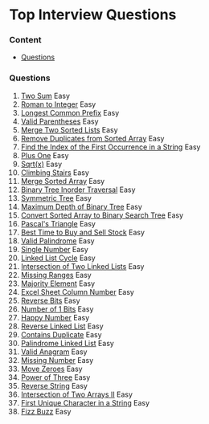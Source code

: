 # Top Interview Questions

### Content
- [Questions]()

### Questions
1. [Two Sum]() Easy
13. [Roman to Integer]() Easy
14. [Longest Common Prefix]() Easy
20. [Valid Parentheses]() Easy
21. [Merge Two Sorted Lists]() Easy
26. [Remove Duplicates from Sorted Array]() Easy
28. [Find the Index of the First Occurrence in a String]() Easy
66. [Plus One]() Easy
69. [Sqrt(x)]() Easy
70. [Climbing Stairs]() Easy
88. [Merge Sorted Array]() Easy
94. [Binary Tree Inorder Traversal]() Easy
101. [Symmetric Tree]() Easy
104. [Maximum Depth of Binary Tree]() Easy
108. [Convert Sorted Array to Binary Search Tree]() Easy
118. [Pascal's Triangle]() Easy
121. [Best Time to Buy and Sell Stock]() Easy
125. [Valid Palindrome]() Easy
136. [Single Number]() Easy
141. [Linked List Cycle]() Easy
160. [Intersection of Two Linked Lists]() Easy
163. [Missing Ranges]() Easy
169. [Majority Element]() Easy
171. [Excel Sheet Column Number]() Easy
190. [Reverse Bits]() Easy
191. [Number of 1 Bits]() Easy
202. [Happy Number]() Easy
206. [Reverse Linked List]() Easy
217. [Contains Duplicate]() Easy
234. [Palindrome Linked List]() Easy
242. [Valid Anagram]() Easy
268. [Missing Number]() Easy
283. [Move Zeroes]() Easy
326. [Power of Three]() Easy
344. [Reverse String]() Easy
350. [Intersection of Two Arrays II]() Easy
387. [First Unique Character in a String]() Easy
412. [Fizz Buzz]() Easy

